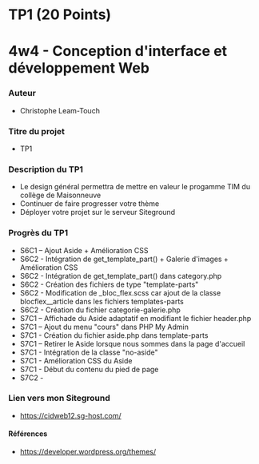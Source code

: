 # TP1 (20 Points)
# 4w4 - Conception d'interface et développement Web
### Auteur
- Christophe Leam-Touch
### Titre du projet
- TP1

### Description du TP1
- Le design général permettra de mettre en valeur le progamme TIM du collège de Maisonneuve
- Continuer de faire progresser votre thème
- Déployer votre projet sur le serveur Siteground

### Progrès du TP1
- S6C1 – Ajout Aside + Amélioration CSS
- S6C2 - Intégration de get_template_part() + Galerie d'images + Amélioration CSS
- S6C2 - Intégration de get_template_part() dans category.php
- S6C2 - Création des fichiers de type "template-parts"
- S6C2 - Modification de _bloc_flex.scss car ajout de la classe blocflex__article dans les fichiers templates-parts
- S6C2 - Création du fichier categorie-galerie.php
- S7C1 – Affichade du Aside adaptatif en modifiant le fichier header.php
- S7C1 – Ajout du menu "cours" dans PHP My Admin
- S7C1 - Création du fichier aside.php dans template-parts
- S7C1 – Retirer le Aside lorsque nous sommes dans la page d'accueil
- S7C1 - Intégration de la classe "no-aside"
- S7C1 - Amélioration CSS du Aside
- S7C1 - Début du contenu du pied de page
- S7C2 - 

### Lien vers mon Siteground
- https://cidweb12.sg-host.com/

#### Références
- https://developer.wordpress.org/themes/